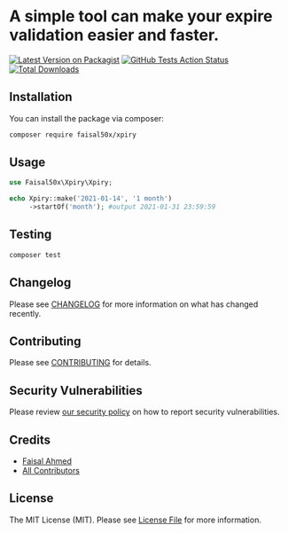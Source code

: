 # A simple tool can make your expire validation easier and faster.

[![Latest Version on Packagist](https://img.shields.io/packagist/v/faisal50x/xpiry.svg?style=flat-square)](https://packagist.org/packages/faisal50x/xpiry)
[![GitHub Tests Action Status](https://img.shields.io/github/workflow/status/faisal50x/xpiry/run-tests?label=tests)](https://github.com/faisal50x/xpiry/actions?query=workflow%3Arun-tests+branch%3Amaster)
[![Total Downloads](https://img.shields.io/packagist/dt/faisal50x/xpiry.svg?style=flat-square)](https://packagist.org/packages/faisal50x/xpiry)



## Installation

You can install the package via composer:

```bash
composer require faisal50x/xpiry
```

## Usage

```php
use Faisal50x\Xpiry\Xpiry;

echo Xpiry::make('2021-01-14', '1 month')
  	 ->startOf('month'); #output 2021-01-31 23:59:59
```

## Testing

```bash
composer test
```

## Changelog

Please see [CHANGELOG](CHANGELOG.md) for more information on what has changed recently.

## Contributing

Please see [CONTRIBUTING](.github/CONTRIBUTING.md) for details.

## Security Vulnerabilities

Please review [our security policy](../../security/policy) on how to report security vulnerabilities.

## Credits

- [Faisal Ahmed](https://github.com/Faisal50x)
- [All Contributors](../../contributors)

## License

The MIT License (MIT). Please see [License File](LICENSE.md) for more information.
